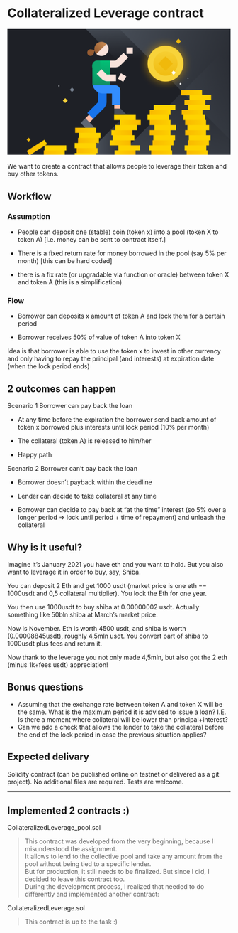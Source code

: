 # Collateralized Leverage contract

![Collateralized Leverage contract](/img.png)

We want to create a contract that allows people to leverage their token and buy other tokens.

## Workflow

### Assumption

- People can deposit one (stable) coin (token x) into a pool (token X to token A) [i.e. money can be sent to contract itself.]

- There is a fixed return rate for money borrowed in the pool (say 5% per month) [this can be hard coded]

- there is a fix rate (or upgradable via function or oracle) between token X and token A (this is a simplification)

### Flow

- Borrower can deposits x amount of token A and lock them for a certain period

- Borrower receives 50% of value of token A into token X

Idea is that borrower is able to use the token x to invest in other currency and only having to repay the principal (and interests) at expiration date (when the lock period ends)

## 2 outcomes can happen

Scenario 1 Borrower can pay back the loan

- At any time before the expiration the borrower send back amount of token x borrowed plus interests until lock period (10% per month)

- The collateral (token A) is released to him/her

- Happy path

Scenario 2 Borrower can’t pay back the loan

- Borrower doesn’t payback within the deadline

- Lender can decide to take collateral at any time

- Borrower can decide to pay back at “at the time” interest (so 5% over a longer period => lock until period + time of repayment) and unleash the collateral

## Why is it useful?

Imagine it’s January 2021 you have eth and you want to hold. But you also want to leverage it in order to buy, say, Shiba.

You can deposit 2 Eth and get 1000 usdt (market price is one eth == 1000usdt and 0,5 collateral multiplier). You lock the Eth for one year.

You then use 1000usdt to buy shiba at 0.00000002 usdt. Actually something like 50bln shiba at March’s market price.

Now is November. Eth is worth 4500 usdt, and shiba is worth (0.00008845usdt), roughly 4,5mln usdt. You convert part of shiba to 1000usdt plus fees and return it.

Now thank to the leverage you not only made 4,5mln, but also got the 2 eth (minus 1k+fees usdt) appreciation!

## Bonus questions

- Assuming that the exchange rate between token A and token X will be the same. What is the maximum period it is advised to issue a loan? I.E. Is there a moment where collateral will be lower than principal+interest?
- Can we add a check that allows the lender to take the collateral before the end of the lock period in case the previous situation applies?

## Expected delivary

Solidity contract (can be published online on testnet or delivered as a git project). No additional files are required. Tests are welcome.

---

## Implemented 2 contracts :)

CollateralizedLeverage_pool.sol

> This contract was developed from the very beginning, because I misunderstood the assignment.<br>
> It allows to lend to the collective pool and take any amount from the pool without being tied to a specific lender.<br>
> But for production, it still needs to be finalized. But since I did, I decided to leave this contract too.<br>
> During the development process, I realized that needed to do differently and implemented another contract:

CollateralizedLeverage.sol

> This contract is up to the task :)
